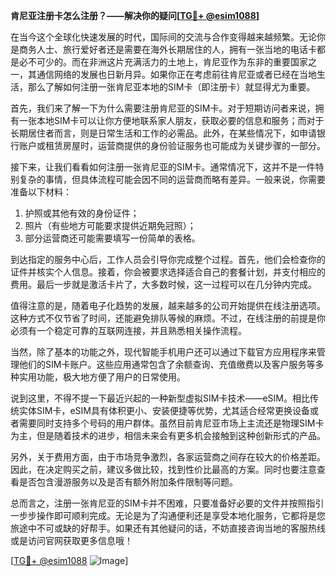 **肯尼亚注册卡怎么注册？——解决你的疑问[[TG💪+ @esim1088](https://t.me/s/esim1088)]**

在当今这个全球化快速发展的时代，国际间的交流与合作变得越来越频繁。无论你是商务人士、旅行爱好者还是需要在海外长期居住的人，拥有一张当地的电话卡都是必不可少的。而在非洲这片充满活力的土地上，肯尼亚作为东非的重要国家之一，其通信网络的发展也日新月异。如果你正在考虑前往肯尼亚或者已经在当地生活，那么了解如何注册一张肯尼亚本地的SIM卡（即注册卡）就显得尤为重要。

首先，我们来了解一下为什么需要注册肯尼亚的SIM卡。对于短期访问者来说，拥有一张本地SIM卡可以让你方便地联系家人朋友，获取必要的信息和服务；而对于长期居住者而言，则是日常生活和工作的必需品。此外，在某些情况下，如申请银行账户或租赁房屋时，运营商提供的身份验证服务也可能成为关键步骤的一部分。

接下来，让我们看看如何注册一张肯尼亚的SIM卡。通常情况下，这并不是一件特别复杂的事情，但具体流程可能会因不同的运营商而略有差异。一般来说，你需要准备以下材料：

1. 护照或其他有效的身份证件；
2. 照片（有些地方可能要求提供近期免冠照）；
3. 部分运营商还可能需要填写一份简单的表格。

到达指定的服务中心后，工作人员会引导你完成整个过程。首先，他们会检查你的证件并核实个人信息。接着，你会被要求选择适合自己的套餐计划，并支付相应的费用。最后一步就是激活卡片了，大多数时候，这一过程可以在几分钟内完成。

值得注意的是，随着电子化趋势的发展，越来越多的公司开始提供在线注册选项。这种方式不仅节省了时间，还能避免排队等候的麻烦。不过，在线注册的前提是你必须有一个稳定可靠的互联网连接，并且熟悉相关操作流程。

当然，除了基本的功能之外，现代智能手机用户还可以通过下载官方应用程序来管理他们的SIM卡账户。这些应用通常包含了余额查询、充值缴费以及客户服务等多种实用功能，极大地方便了用户的日常使用。

说到这里，不得不提一下最近兴起的一种新型虚拟SIM卡技术——eSIM。相比传统实体SIM卡，eSIM具有体积更小、安装便捷等优势，尤其适合经常更换设备或者需要同时支持多个号码的用户群体。虽然目前肯尼亚市场上主流还是物理SIM卡为主，但是随着技术的进步，相信未来会有更多机会接触到这种创新形式的产品。

另外，关于费用方面，由于市场竞争激烈，各家运营商之间存在较大的价格差距。因此，在决定购买之前，建议多做比较，找到性价比最高的方案。同时也要注意查看是否包含漫游服务以及是否有额外附加条件限制等问题。

总而言之，注册一张肯尼亚的SIM卡并不困难，只要准备好必要的文件并按照指引一步步操作即可顺利完成。无论是为了沟通便利还是享受本地化服务，它都将是您旅途中不可或缺的好帮手。如果还有其他疑问的话，不妨直接咨询当地的客服热线或是访问官网获取更多信息哦！

[[TG💪+ @esim1088](https://t.me/s/esim1088) ![Image](https://i.postimg.cc/4NQfJmqS/Snipaste-2025-05-13-00-14-12.png)]